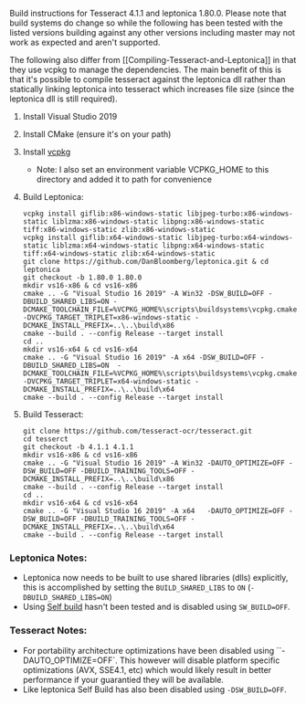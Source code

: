 Build instructions for Tesseract 4.1.1 and leptonica 1.80.0. Please note that build systems do change so while the following
has been tested with the listed versions building against any other versions including master may not work as expected and
aren't supported.

The following also differ from [[Compiling-Tesseract-and-Leptonica]] in that they use vcpkg to manage the dependencies. 
The main benefit of this is that it's possible to compile tesseract against the leptonica dll rather than statically 
linking leptonica into tesseract which increases file size (since the leptonica dll is still required). 

1. Install Visual Studio 2019 
2. Install CMake (ensure it's on your path)
3. Install [vcpkg](https://github.com/Microsoft/vcpkg/) 
	* Note: I also set an environment variable VCPKG_HOME to this directory and added it to path for convenience
	
4. Build Leptonica:

	```
	vcpkg install giflib:x86-windows-static libjpeg-turbo:x86-windows-static liblzma:x86-windows-static libpng:x86-windows-static tiff:x86-windows-static zlib:x86-windows-static
	vcpkg install giflib:x64-windows-static libjpeg-turbo:x64-windows-static liblzma:x64-windows-static libpng:x64-windows-static tiff:x64-windows-static zlib:x64-windows-static
	git clone https://github.com/DanBloomberg/leptonica.git & cd leptonica	
	git checkout -b 1.80.0 1.80.0
	mkdir vs16-x86 & cd vs16-x86
	cmake .. -G "Visual Studio 16 2019" -A Win32 -DSW_BUILD=OFF -DBUILD_SHARED_LIBS=ON -DCMAKE_TOOLCHAIN_FILE=%VCPKG_HOME%\scripts\buildsystems\vcpkg.cmake -DVCPKG_TARGET_TRIPLET=x86-windows-static -DCMAKE_INSTALL_PREFIX=..\..\build\x86
	cmake --build . --config Release --target install
	cd ..
	mkdir vs16-x64 & cd vs16-x64
	cmake .. -G "Visual Studio 16 2019" -A x64 -DSW_BUILD=OFF -DBUILD_SHARED_LIBS=ON  -DCMAKE_TOOLCHAIN_FILE=%VCPKG_HOME%\scripts\buildsystems\vcpkg.cmake -DVCPKG_TARGET_TRIPLET=x64-windows-static -DCMAKE_INSTALL_PREFIX=..\..\build\x64
	cmake --build . --config Release --target install
	```
4. Build Tesseract:
	
	
	```	
	git clone https://github.com/tesseract-ocr/tesseract.git
	cd tesserct
	git checkout -b 4.1.1 4.1.1
	mkdir vs16-x86 & cd vs16-x86
	cmake .. -G "Visual Studio 16 2019" -A Win32 -DAUTO_OPTIMIZE=OFF -DSW_BUILD=OFF -DBUILD_TRAINING_TOOLS=OFF -DCMAKE_INSTALL_PREFIX=..\..\build\x86
	cmake --build . --config Release --target install
	cd ..
	mkdir vs16-x64 & cd vs16-x64
	cmake .. -G "Visual Studio 16 2019" -A x64   -DAUTO_OPTIMIZE=OFF -DSW_BUILD=OFF -DBUILD_TRAINING_TOOLS=OFF -DCMAKE_INSTALL_PREFIX=..\..\build\x64
	cmake --build . --config Release --target install
	```

### Leptonica Notes:

* Leptonica now needs to be built to use shared libraries (dlls) explicitly, this is accomplished by setting the ``BUILD_SHARED_LIBS`` to ``ON`` (``-DBUILD_SHARED_LIBS=ON``)
* Using [Self build](https://github.com/SoftwareNetwork/sw)  hasn't been tested and is disabled using ``SW_BUILD=OFF``.
	
### Tesseract Notes:

* For portability architecture optimizations have been disabled using ``-DAUTO_OPTIMIZE=OFF`. 
  This however will disable platform specific optimizations (AVX, SSE4.1, etc) which would likely
  result in better performance if your guarantied they will be available.
* Like leptonica Self Build has also been disabled using ``-DSW_BUILD=OFF``.